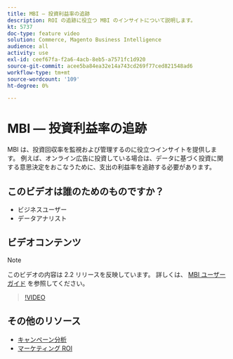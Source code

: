 ```yaml
---
title: MBI — 投資利益率の追跡
description: ROI の追跡に役立つ MBI のインサイトについて説明します。
kt: 5737
doc-type: feature video
solution: Commerce, Magento Business Intelligence
audience: all
activity: use
exl-id: ceef67fa-f2a6-4acb-8eb5-a7571fc1d920
source-git-commit: acee5ba84ea32e14a743cd269f77ced821548ad6
workflow-type: tm+mt
source-wordcount: '109'
ht-degree: 0%

---
```


# MBI — 投資利益率の追跡

MBI は、投資回収率を監視および管理するのに役立つインサイトを提供します。 例えば、オンライン広告に投資している場合は、データに基づく投資に関する意思決定をおこなうために、支出の利益率を追跡する必要があります。

## このビデオは誰のためのものですか？

- ビジネスユーザー
- データアナリスト

## ビデオコンテンツ

>[!NOTE]
>
>このビデオの内容は 2.2 リリースを反映しています。 詳しくは、 [MBI ユーザーガイド](https://docs.magento.com/mbi/) を参照してください。

>[!VIDEO](https://video.tv.adobe.com/v/35991?quality=12&learn=on)

## その他のリソース

- [キャンペーン分析](https://docs.magento.com/mbi/data-analyst/analysis/camp-analysis.html)
- [マーケティング ROI](https://docs.magento.com/mbi/data-analyst/analysis/marketing-roi.html)
